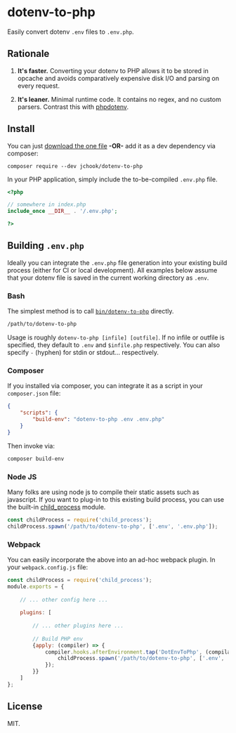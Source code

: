 # dotenv-to-php

Easily convert dotenv `.env` files to `.env.php`.


## Rationale

1. **It's faster.** Converting your dotenv to PHP allows it to be stored in opcache and avoids comparatively expensive disk I/O and parsing on every request.

2. **It's leaner.** Minimal runtime code. It contains no regex, and no custom parsers. Contrast this with [phpdotenv](https://github.com/vlucas/phpdotenv/blob/475e5e0d27d669a59f9a6d04844255fa302d5d39/src/Loader.php#L228).


## Install

You can just [download the one file](bin/dot-env-to-php) **-OR-** add it as a dev dependency via composer:

	composer require --dev jchook/dotenv-to-php


In your PHP application, simply include the to-be-compiled `.env.php` file.

```php
<?php

// somewhere in index.php
include_once __DIR__ . '/.env.php';

?>
```


## Building `.env.php`

Ideally you can integrate the `.env.php` file generation into your existing build process (either for CI or local development). All examples below assume that your dotenv file is saved in the current working directory as `.env`.

### Bash

The simplest method is to call [`bin/dotenv-to-php`](bin/dotenv-to-php) directly.

```sh
/path/to/dotenv-to-php
```

Usage is roughly `dotenv-to-php [infile] [outfile]`. If no infile or outfile is specified, they default to `.env` and `$infile.php` respectively. You can also specify `-` (hyphen) for stdin or stdout... respectively.

### Composer

If you installed via composer, you can integrate it as a script in your `composer.json` file:

```json
{
	"scripts": {
		"build-env": "dotenv-to-php .env .env.php"
	}
}
```

Then invoke via:

```sh
composer build-env
```

### Node JS

Many folks are using node js to compile their static assets such as javascript. If you want to plug-in to this existing build process, you can use the built-in [child_process](https://nodejs.org/api/child_process.html#child_process_child_process_spawn_command_args_options) module.

```js
const childProcess = require('child_process');
childProcess.spawn('/path/to/dotenv-to-php', ['.env', '.env.php']);
```


### Webpack

You can easily incorporate the above into an ad-hoc webpack plugin. In your `webpack.config.js` file:

```js
const childProcess = require('child_process');
module.exports = {
	
	// ... other config here ...
	
	plugins: [
		
		// ... other plugins here ...
		
		// Build PHP env
		{apply: (compiler) => {
			compiler.hooks.afterEnvironment.tap('DotEnvToPhp', (compilation) => {
				childProcess.spawn('/path/to/dotenv-to-php', ['.env', '.env.php']);
			});
		}}
	]
};
```



## License

MIT.